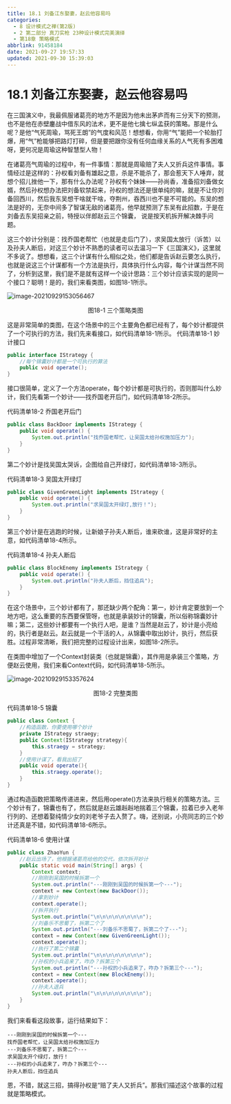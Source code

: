 ```yaml
---
title: 18.1 刘备江东娶妻，赵云他容易吗
categories: 
  - 8 设计模式之禅(第2版)
  - 2 第二部分 真刀实枪 23种设计模式完美演绎
  - 第18章 策略模式
abbrlink: 91458184
date: 2021-09-27 19:57:33
updated: 2021-09-30 15:39:03
---
```

# 18.1 刘备江东娶妻，赵云他容易吗
在三国演义中，我最佩服诸葛亮的地方不是因为他未出茅庐而有三分天下的预测，也不是他在赤壁鏖战中借东风的法术，更不是他七擒七纵孟获的策略。那是什么呢？是他“气死周瑜，骂死王朗”的气度和风范！想想看，你用“气”能把一个轮胎打爆，用“气”枪能够把路灯打碎，但是要把跟你没有任何血缘关系的人气死有多困难呀，更何况是周瑜这种智慧型人物！

在诸葛亮气周瑜的过程中，有一件事情：那就是周瑜赔了夫人又折兵这件事情。事情经过是这样的：孙权看刘备有雄起之意，杀是不能杀了，那会惹天下人唾弃，就想个招儿挫他一下，那有什么办法呢？孙权有个妹妹——孙尚香，准备招刘备做女婿，然后孙权想办法把刘备软禁起来，孙权的想法还是很单纯的嘛，就是不让你刘备回西川，然后我东吴想干啥就干啥，夺荆州，吞西川也不是不可能的。东吴的想法是好的，无奈中间多了智谋无敌的诸葛亮，他早就预测了东吴有此招数，于是在刘备去东吴招亲之前，特授以伴郎赵云三个锦囊， 说是按天机拆开解决棘手问题。

这三个妙计分别是：找乔国老帮忙（也就是走后门了），求吴国太放行（诉苦）以及孙夫人断后，对这三个妙计不熟悉的读者可以去温习一下《三国演义》，这里就不多说了。想想看，这三个计谋有什么相似之处，他们都是告诉赵云要怎么执行，也就是说这三个计谋都有一个方法是执行，具体执行什么内容，每个计谋当然不同了，分析到这里，我们是不是就有这样一个设计思路：三个妙计应该实现的是同一个接口？聪明！是的，我们来看类图，如图18-1所示。

![image-20210929153056467](https://gitee.com/XiaoLan223/images/raw/master/Blog/Sum/20210929153056.png)

<center>图18-1 三个策略类图</center>

这是非常简单的类图，在这个场景中的三个主要角色都已经有了，每个妙计都提供了一个可执行的方法，我们先来看接口，如代码清单18-1所示。
代码清单18-1 妙计接口
```java
public interface IStrategy {
    //每个锦囊妙计都是一个可执行的算法
    public void operate();
}
```
接口很简单，定义了一个方法operate，每个妙计都是可执行的，否则那叫什么妙计，我们先看第一个妙计——找乔国老开后门，如代码清单18-2所示。

代码清单18-2 乔国老开后门
```java
public class BackDoor implements IStrategy {
    public void operate() {
        System.out.println("找乔国老帮忙，让吴国太给孙权施加压力");
    }
}
```
第二个妙计是找吴国太哭诉，企图给自己开绿灯，如代码清单18-3所示。

代码清单18-3 吴国太开绿灯
```java
public class GivenGreenLight implements IStrategy {
    public void operate() {
        System.out.println("求吴国太开绿灯,放行！");
    }
}
```
第三个妙计是在逃跑的时候，让新娘子孙夫人断后，谁来砍谁，这是非常好的主意，如代码清单18-4所示。

代码清单18-4 孙夫人断后
```java
public class BlockEnemy implements IStrategy {
    public void operate() {
        System.out.println("孙夫人断后，挡住追兵");
    }
}
```
在这个场景中，三个妙计都有了，那还缺少两个配角：第一，妙计肯定要放到一个地方吧，这么重要的东西要保管呀，也就是承装妙计的锦囊，所以俗称锦囊妙计嘛；第二，这些妙计都要有一个执行人吧，是谁？当然是赵云了，妙计是小亮给的，执行者是赵云。赵云就是一个干活的人，从锦囊中取出妙计，执行，然后获胜。过程非常清晰，我们把完整的过程设计出来，如图18-2所示。

在类图中增加了一个Context封装类（也就是锦囊），其作用是承装三个策略，方便赵云使用，我们来看Context代码，如代码清单18-5所示。

![image-20210929153357624](https://gitee.com/XiaoLan223/images/raw/master/Blog/Sum/20210929153357.png)

<center>图18-2 完整类图</center>

代码清单18-5 锦囊
```java
public class Context {
    //构造函数，你要使用哪个妙计
    private IStrategy straegy;
    public Context(IStrategy strategy){
        this.straegy = strategy;
    }
    //使用计谋了，看我出招了
    public void operate(){
        this.straegy.operate();
    }
}
```
通过构造函数把策略传递进来，然后用operate()方法来执行相关的策略方法。三个妙计有了，锦囊也有了，然后就是赵云雄赳赳地揣着三个锦囊，拉着已步入老年行列的、还想着娶纯情少女的刘老爷子去入赘了。嗨，还别说，小亮同志的三个妙计还真是不错，如代码清单18-6所示。

代码清单18-6 使用计谋
```java
public class ZhaoYun {
    //赵云出场了，他根据诸葛亮给他的交代，依次拆开妙计
    public static void main(String[] args) {
        Context context;
        //刚刚到吴国的时候拆第一个
        System.out.println("---刚刚到吴国的时候拆第一个---");
        context = new Context(new BackDoor());
        //拿到妙计
        context.operate();
        //拆开执行
        System.out.println("\n\n\n\n\n\n\n\n");
        //刘备乐不思蜀了，拆第二个了
        System.out.println("---刘备乐不思蜀了，拆第二个了---");
        context = new Context(new GivenGreenLight());
        context.operate();
        //执行了第二个锦囊
        System.out.println("\n\n\n\n\n\n\n\n");
        //孙权的小兵追来了，咋办？拆第三个
        System.out.println("---孙权的小兵追来了，咋办？拆第三个---");
        context = new Context(new BlockEnemy());
        context.operate();
        //孙夫人退兵
        System.out.println("\n\n\n\n\n\n\n\n");
    }
}
```
我们来看看这段故事，运行结果如下：
```
---刚刚到吴国的时候拆第一个--- 
找乔国老帮忙，让吴国太给孙权施加压力 
---刘备乐不思蜀了，拆第二个--- 
求吴国太开个绿灯，放行！ 
---孙权的小兵追来了，咋办？拆第三个--- 
孙夫人断后，挡住追兵
```
恩，不错，就这三招，搞得孙权是“赔了夫人又折兵”。那我们描述这个故事的过程就是策略模式。

